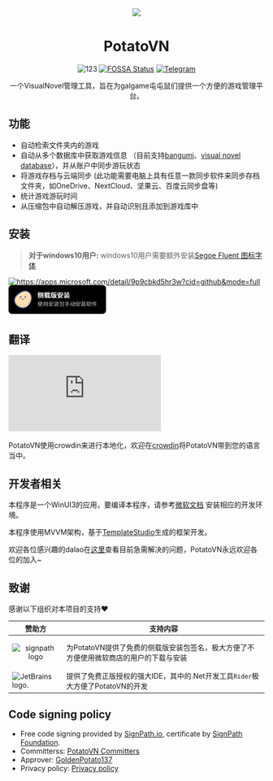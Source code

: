 <p align="center">
<img src="GalgameManager/Assets/Pictures/Potato.png" width="80px"/>
</p>

<div align="center">

# PotatoVN
![123](https://img.shields.io/endpoint?color=blue&label=Microsoft%20Store%20Rating&url=https%3A%2F%2Fmicrosoft-store-badge.fly.dev%2Fapi%2Frating%3FstoreId%3D9P9CBKD5HR3W)
[![FOSSA Status](https://app.fossa.com/api/projects/git%2Bgithub.com%2FGoldenPotato137%2FPotatoVN.svg?type=shield)](https://app.fossa.com/projects/git%2Bgithub.com%2FGoldenPotato137%2FPotatoVN?ref=badge_shield)
[![Telegram](https://img.shields.io/badge/Telegram%E5%90%B9%E6%B0%B4%E7%BE%A4-Join-green)](https://t.me/+gymkuMygUpY1NzY1)

一个VisualNovel管理工具，旨在为galgame屯屯鼠们提供一个方便的游戏管理平台。
</div>

## 功能
* 自动检索文件夹内的游戏
* 自动从多个数据库中获取游戏信息 （目前支持[bangumi](https://bgm.tv/)、[visual novel database](https://vndb.org/)），并从账户中同步游玩状态
* 将游戏存档与云端同步 (此功能需要电脑上具有任意一款同步软件来同步存档文件夹，如OneDrive、NextCloud、坚果云、百度云同步盘等)
* 统计游戏游玩时间
* 从压缩包中自动解压游戏，并自动识别且添加到游戏库中

## 安装
> **对于windows10用户:** windows10用户需要额外安装[Segoe Fluent 图标字体](https://aka.ms/SegoeFluentIcons)

<a href="https://apps.microsoft.com/detail/9p9cbkd5hr3w?cid=github&mode=full">
	<img src="https://get.microsoft.com/images/zh-cn%20dark.svg" height="60" alt="https://apps.microsoft.com/detail/9p9cbkd5hr3w?cid=github&mode=full"/>
</a>
<a href="https://github.com/GoldenPotato137/PotatoVN/releases" style="position: relative; top: -2px;">
	<img src="docs/DownloadBadge.svg" height="57" alt="https://github.com/GoldenPotato137/PotatoVN/releases"/>
</a>

## 翻译
![en translation](https://img.shields.io/badge/dynamic/json?color=blue&label=en&style=flat&logo=crowdin&query=%24.progress[?(@.data.languageId==%27en%27)].data.translationProgress&url=https%3A%2F%2Fbadges.awesome-crowdin.com%2Fstats-15790227-581621.json)

PotatoVN使用crowdin来进行本地化，欢迎在[crowdin](https://crowdin.com/project/potatovn)将PotatoVN带到您的语言当中。

## 开发者相关
本程序是一个WinUI3的应用，要编译本程序，请参考[微软文档](https://learn.microsoft.com/zh-cn/windows/apps/windows-app-sdk/set-up-your-development-environment?tabs=cs-vs-community%2Ccpp-vs-community%2Cvs-2022-17-1-a%2Cvs-2022-17-1-b)
安装相应的开发环境。

本程序使用MVVM架构，基于[TemplateStudio](https://github.com/microsoft/TemplateStudio/tree/main/docs/WinUI)生成的框架开发。

欢迎各位感兴趣的dalao在[这里](https://github.com/GoldenPotato137/PotatoVN/discussions/categories/%E5%BC%80%E5%8F%91%E7%8A%B6%E6%80%81)查看目前急需解决的问题，PotatoVN永远欢迎各位的加入~

## 致谢
感谢以下组织对本项目的支持❤️

| 赞助方 | 支持内容 |
|----------------------------------------------------------------------------------------------------------------------|-------------------------------------------------|
| <p align="center"><img src="https://github.com/user-attachments/assets/2de96f21-4e01-4d2b-8d22-72aae5784906" alt="signpath logo" width="80px"></p>                                                          | 为PotatoVN提供了免费的侧载版安装包签名，极大方便了不方便使用微软商店的用户的下载与安装 |
| <img src="https://resources.jetbrains.com/storage/products/company/brand/logos/jetbrains.png" alt="JetBrains logo." width="80px"> | 提供了免费正版授权的强大IDE，其中的.Net开发工具`Rider`极大方便了PotatoVN的开发                                          |

## Code signing policy
* Free code signing provided by [SignPath.io](https://about.signpath.io/), certificate by [SignPath Foundation](https://signpath.org/).
* Committerss: [PotatoVN Committers](https://github.com/GoldenPotato137/PotatoVN/graphs/contributors)
* Approver: [GoldenPotato137](https://github.com/GoldenPotato137)
* Privacy policy: [Privacy policy](https://potatovn.net/usage/how-to-use/privacy-policy.html)